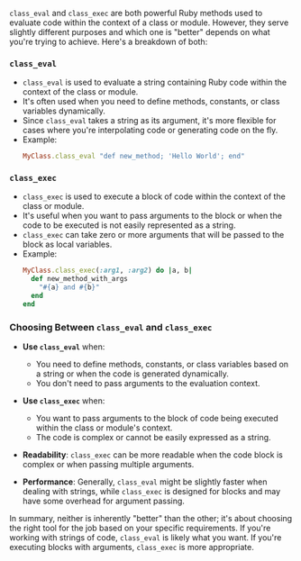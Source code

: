 `class_eval` and `class_exec` are both powerful Ruby methods used to evaluate code within the context of a class or module. However, they serve slightly different purposes and which one is "better" depends on what you're trying to achieve. Here's a breakdown of both:

### `class_eval`
- `class_eval` is used to evaluate a string containing Ruby code within the context of the class or module.
- It's often used when you need to define methods, constants, or class variables dynamically.
- Since `class_eval` takes a string as its argument, it's more flexible for cases where you're interpolating code or generating code on the fly.
- Example:
  ```ruby
  MyClass.class_eval "def new_method; 'Hello World'; end"
  ```

### `class_exec`
- `class_exec` is used to execute a block of code within the context of the class or module.
- It's useful when you want to pass arguments to the block or when the code to be executed is not easily represented as a string.
- `class_exec` can take zero or more arguments that will be passed to the block as local variables.
- Example:
  ```ruby
  MyClass.class_exec(:arg1, :arg2) do |a, b|
    def new_method_with_args
      "#{a} and #{b}"
    end
  end
  ```

### Choosing Between `class_eval` and `class_exec`
- **Use `class_eval`** when:
  - You need to define methods, constants, or class variables based on a string or when the code is generated dynamically.
  - You don't need to pass arguments to the evaluation context.

- **Use `class_exec`** when:
  - You want to pass arguments to the block of code being executed within the class or module's context.
  - The code is complex or cannot be easily expressed as a string.

- **Readability**: `class_exec` can be more readable when the code block is complex or when passing multiple arguments.

- **Performance**: Generally, `class_eval` might be slightly faster when dealing with strings, while `class_exec` is designed for blocks and may have some overhead for argument passing.

In summary, neither is inherently "better" than the other; it's about choosing the right tool for the job based on your specific requirements. If you're working with strings of code, `class_eval` is likely what you want. If you're executing blocks with arguments, `class_exec` is more appropriate.

